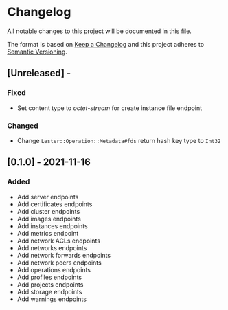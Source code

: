 # Changelog

All notable changes to this project will be documented in this file.

The format is based on [Keep a Changelog](http://keepachangelog.com/en/1.0.0/)
and this project adheres to [Semantic Versioning](http://semver.org/spec/v2.0.0.html).

## [Unreleased] - 

### Fixed
- Set content type to *octet-stream* for create instance file endpoint

### Changed
- Change `Lester::Operation::Metadata#fds` return hash key type to `Int32`

## [0.1.0] - 2021-11-16

### Added
- Add server endpoints
- Add certificates endpoints
- Add cluster endpoints
- Add images endpoints
- Add instances endpoints
- Add metrics endpoint
- Add network ACLs endpoints
- Add networks endpoints
- Add network forwards endpoints
- Add network peers endpoints
- Add operations endpoints
- Add profiles endpoints
- Add projects endpoints
- Add storage endpoints
- Add warnings endpoints

